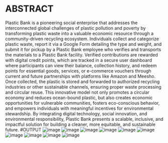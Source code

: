 # ABSTRACT
Plastic Bank is a pioneering social enterprise that addresses the interconnected global challenges of plastic pollution and poverty by transforming plastic waste into a valuable economic resource through a community-driven recycling ecosystem. Individuals collect and categorize plastic waste, report it via a Google Form detailing the type and weight, and submit it for pickup by a Plastic Bank employee who verifies and transports the materials to a Plastic Bank facility. Verified contributions are rewarded with digital credit points, which are tracked in a secure user dashboard where participants can view their balance, collection history, and redeem points for essential goods, services, or e-commerce vouchers through current and future partnerships with platforms like Amazon and Meesho. Once collected, the plastic is stored and forwarded to authorized recycling industries or other sustainable channels, ensuring proper waste processing and circular reuse. This innovative model not only promotes a circular economy and reduces ocean-bound plastic, but also creates economic opportunities for vulnerable communities, fosters eco-conscious behavior, and empowers individuals with meaningful incentives for environmental stewardship. By integrating digital technology, social innovation, and environmental responsibility, Plastic Bank presents a scalable, inclusive, and impactful solution for building a cleaner, more equitable, and sustainable future.
#OUTPUT
![image](https://github.com/user-attachments/assets/1e9fa4dc-0bdc-49d3-8665-404b0799a70a)
![image](https://github.com/user-attachments/assets/8383eefe-fcaf-4292-9325-47d89bea7746)
![image](https://github.com/user-attachments/assets/5696b617-667f-4c07-b398-f64fd0fdf34f)
![image](https://github.com/user-attachments/assets/c6cfe1be-dbc3-498e-9af4-74351315d182)
![image](https://github.com/user-attachments/assets/a860472b-c8f8-431d-910d-96bfe433db5d)
![image](https://github.com/user-attachments/assets/d649f363-8056-4166-87d9-4d0e31001cb5)
![image](https://github.com/user-attachments/assets/bfc3cfc5-80c9-402e-87f5-68c63932eb7e)
![image](https://github.com/user-attachments/assets/7948376e-f4ba-49dc-8fe7-ecac5e1bb3b2)
![image](https://github.com/user-attachments/assets/a89f48ef-38ab-43cd-8d64-d7f66c37a788)
![image](https://github.com/user-attachments/assets/0f5f1a12-ba4a-4715-a8ae-387f11505a9d)

